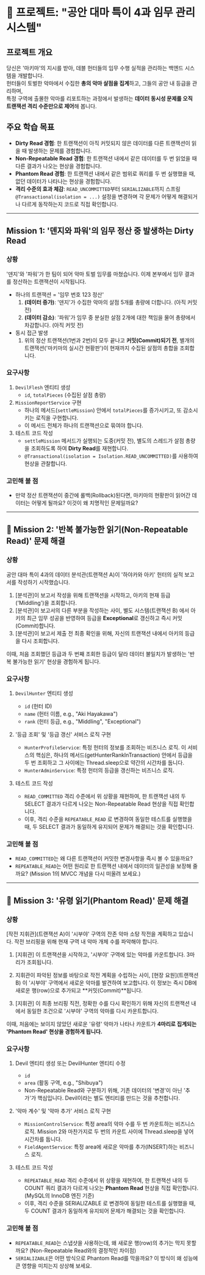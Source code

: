 # 🚀 프로젝트: "공안 대마 특이 4과 임무 관리 시스템"
## 프로젝트 개요
당신은 '마키마'의 지시를 받아, 데블 헌터들의 임무 수행 실적을 관리하는 백엔드 시스템을 개발합니다.  
헌터들이 토벌한 악마에서 수집한 **총의 악마 살점을 집계**하고, 그들의 공안 내 등급을 관리하며,  
특정 구역에 출몰한 악마를 리포트하는 과정에서 발생하는 **데이터 동시성 문제를 오직 트랜잭션 격리 수준만으로 제어**해 봅니다.

## 주요 학습 목표
- **Dirty Read 경험**: 한 트랜잭션이 아직 커밋되지 않은 데이터를 다른 트랜잭션이 읽을 때 발생하는 문제를 경험합니다.
- **Non-Repeatable Read 경험**: 한 트랜잭션 내에서 같은 데이터를 두 번 읽었을 때 다른 결과가 나오는 현상을 경험합니다.
- **Phantom Read 경험**: 한 트랜잭션 내에서 같은 범위로 쿼리를 두 번 실행했을 때, 없던 데이터가 나타나는 현상을 경험합니다.
- **격리 수준의 효과 체감**: `READ_UNCOMMITTED`부터 `SERIALIZABLE`까지 스프링 `@Transactional(isolation = ...)` 설정을 변경하며 각 문제가 어떻게 해결되거나 다르게 동작하는지 코드로 직접 확인합니다.

---
## Mission 1: '덴지와 파워'의 임무 정산 중 발생하는 Dirty Read

### 상황
'덴지'와 '파워'가 한 팀이 되어 악마 토벌 임무를 마쳤습니다. 이제 본부에서 임무 결과를 정산하는 트랜잭션이 시작됩니다.
- 하나의 트랜잭션 = '임무 번호 123 정산'
  1. **(데이터 증가)**: '덴지'가 수집한 악마의 살점 5개를 총량에 더합니다. (아직 커밋 전)
  2. **(데이터 감소)**: '파워'가 임무 중 분실한 살점 2개에 대한 책임을 물어 총량에서 차감합니다. (아직 커밋 전)
- 동시 접근 발생
  1. 위의 정산 트랜잭션(1번과 2번)이 모두 끝나고 **커밋(Commit)되기 전**, 별개의 트랜잭션('마키마의 실시간 현황판')이 현재까지 수집된 살점의 총합을 조회합니다.

### 요구사항
1. `DevilFlesh` 엔티티 생성
   - `id`, `totalPieces` (수집된 살점 총량)
2. `MissionReportService` 구현
   - 하나의 메서드(`settleMission`) 안에서 `totalPieces`를 증가시키고, 또 감소시키는 로직을 구현합니다.
   - 이 메서드 전체가 하나의 트랜잭션으로 묶여야 합니다.
3. 테스트 코드 작성
   - `settleMission` 메서드가 실행되는 도중(커밋 전), 별도의 스레드가 살점 총량을 조회하도록 하여 **Dirty Read**를 재현합니다.
   - `@Transactional(isolation = Isolation.READ_UNCOMMITTED)`를 사용하여 현상을 관찰합니다.

### 고민해 볼 점
- 만약 정산 트랜잭션이 중간에 롤백(Rollback)된다면, 마키마의 현황판이 읽어간 데이터는 어떻게 될까요? 이것이 왜 치명적인 문제일까요?
---
## 🚀 Mission 2: '반복 불가능한 읽기(Non-Repeatable Read)' 문제 해결

### 상황
공안 대마 특이 4과의 데이터 분석관(트랜잭션 A)이 '하야카와 아키' 헌터의 실적 보고서를 작성하기 시작했습니다.

1. [분석관]이 보고서 작성을 위해 트랜잭션을 시작하고, 아키의 현재 등급('Middling')을 조회합니다.
2. [분석관]이 보고서의 다른 부분을 작성하는 사이, 별도 시스템(트랜잭션 B) 에서 아키의 최근 임무 성공을
   반영하여 등급을 **Exceptional**로 갱신하고 즉시 커밋(Commit)합니다.
3. [분석관]이 보고서 제출 전 최종 확인을 위해, 자신의 트랜잭션 내에서 아키의 등급을 다시 조회합니다.

이때, 처음 조회했던 등급과 두 번째 조회한 등급이 달라 데이터 불일치가 발생하는 '반복 불가능한 읽기' 현상을 경험하게 됩니다.

### 요구사항
1. `DevilHunter` 엔티티 생성
   - `id` (헌터 ID)
   - `name` (헌터 이름, e.g., "Aki Hayakawa")
   - `rank` (헌터 등급, e.g., "Middling", "Exceptional")

2. '등급 조회' 및 '등급 갱신' 서비스 로직 구현
   - `HunterProfileService`: 특정 헌터의 정보를 조회하는 비즈니스 로직. 이 서비스의 핵심은, 하나의 메서드(getHunterRankInTransaction) 안에서 등급을 두 번 조회하고 그 사이에는 Thread.sleep으로 약간의 시간차를 둡니다.
   - `HunterAdminService`: 특정 헌터의 등급을 갱신하는 비즈니스 로직.

3. 테스트 코드 작성
   - `READ_COMMITTED` 격리 수준에서 위 상황을 재현하여, 한 트랜잭션 내의 두 SELECT 결과가 다르게 나오는 Non-Repeatable Read 현상을 직접 확인합니다.
   - 이후, 격리 수준을 `REPEATABLE_READ` 로 변경하여 동일한 테스트를 실행했을 때, 두 SELECT 결과가 동일하게 유지되어 문제가 해결되는 것을 확인합니다.

### 고민해 볼 점
- `READ_COMMITTED`는 왜 다른 트랜잭션이 커밋한 변경사항을 즉시 볼 수 있을까요?
- `REPEATABLE_READ`는 어떤 원리로 한 트랜잭션 내에서 데이터의 일관성을 보장해 줄까요? (Mission 1의 MVCC 개념을 다시 떠올려 보세요.)
---
## 🚀 Mission 3: '유령 읽기(Phantom Read)' 문제 해결

### 상황
[작전 지휘관](트랜잭션 A)이 '시부야' 구역의 잔존 악마 소탕 작전을 계획하고 있습니다. 작전 브리핑을 위해 현재 구역 내 악마 개체 수를 파악해야 합니다.

1. [지휘관] 이 트랜잭션을 시작하고, '시부야' 구역에 있는 악마를 카운트합니다. 3마리가 조회됩니다.

2. 지휘관이 파악된 정보를 바탕으로 작전 계획을 수립하는 사이, [현장 요원](트랜잭션 B) 이 '시부야' 구역에서 새로운 악마를 발견하여 보고합니다.
   이 정보는 즉시 DB에 새로운 행(row)으로 추가되고 **커밋(Commit)**됩니다.

3. [지휘관] 이 최종 브리핑 직전, 정확한 수를 다시 확인하기 위해 자신의 트랜잭션 내에서 동일한 조건으로 '시부야' 구역의 악마를 다시 카운트합니다.

이때, 처음에는 보이지 않았던 새로운 '유령' 악마가 나타나 카운트가 **4마리로 집계되는 'Phantom Read' 현상을 경험하게 됩니다.**

### 요구사항
1. Devil 엔티티 생성 또는 DevilHunter 엔티티 수정
   - `id`
   - `area` (활동 구역, e.g., "Shibuya")
   - Non-Repeatable Read와 구분하기 위해, 기존 데이터의 '변경'이 아닌 '추가'가 핵심입니다. Devil이라는 별도 엔티티를 만드는 것을 추천합니다.

2. '악마 계수' 및 '악마 추가' 서비스 로직 구현
   - `MissionControlService`: 특정 area의 악마 수를 두 번 카운트하는 비즈니스 로직. Mission 2와 마찬가지로 두 번의 카운트 사이에 Thread.sleep을 넣어 시간차를 둡니다.
   - `FieldAgentService`: 특정 area에 새로운 악마를 추가(INSERT)하는 비즈니스 로직.

3. 테스트 코드 작성
   - `REPEATABLE_READ` 격리 수준에서 위 상황을 재현하여, 한 트랜잭션 내의 두 COUNT 쿼리 결과가 다르게 나오는 **Phantom Read** 현상을 직접 확인합니다. (MySQL의 InnoDB 엔진 기준)
   - 이후, 격리 수준을 SERIALIZABLE 로 변경하여 동일한 테스트를 실행했을 때, 두 COUNT 결과가 동일하게 유지되어 문제가 해결되는 것을 확인합니다.

### 고민해 볼 점
- `REPEATABLE_READ`는 스냅샷을 사용하는데, 왜 새로운 행(row)의 추가는 막지 못할까요? (Non-Repeatable Read와의 결정적인 차이점)
- `SERIALIZABLE`은 어떤 방식으로 Phantom Read를 막을까요? 이 방식이 왜 성능에 큰 영향을 미치는지 상상해 보세요.
